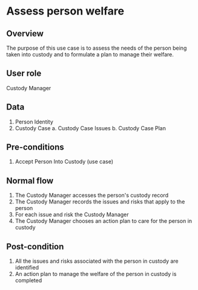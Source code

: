 # Assess person welfare

## Overview
The purpose of this use case is to assess the needs of the person being taken into custody and to formulate a plan to manage their welfare. 

## User role
Custody Manager


## Data
1. Person Identity 
1. Custody Case
    a. Custody Case Issues
    b. Custody Case Plan


## Pre-conditions
1. Accept Person Into Custody (use case)

## Normal flow
1. The Custody Manager accesses the person's custody record
1. The Custody Manager records the issues and risks that apply to the person
1. For each issue and risk the Custody Manager 
1. The Custody Manager chooses an action plan to care for the person in custody

## Post-condition
1. All the issues and risks associated with the person in custody are identified
1. An action plan to manage the welfare of the person in custody is completed
